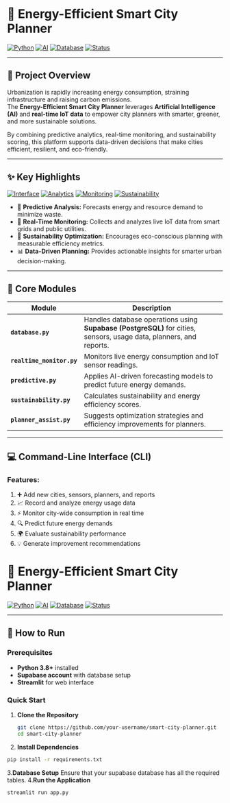 # 🌆 Energy-Efficient Smart City Planner

[![Python](https://img.shields.io/badge/Python-3.8+-blue.svg)](https://python.org)
[![AI](https://img.shields.io/badge/Powered%20by-AI%20%26%20IoT-purple.svg)](#)
[![Database](https://img.shields.io/badge/Database-Supabase%20%26%20PostgreSQL-3ECF8E.svg)](https://supabase.io)
[![Status](https://img.shields.io/badge/Status-Active-success.svg)](#)

---

## 🧭 Project Overview
Urbanization is rapidly increasing energy consumption, straining infrastructure and raising carbon emissions.  
The **Energy-Efficient Smart City Planner** leverages **Artificial Intelligence (AI)** and **real-time IoT data** to empower city planners with smarter, greener, and more sustainable solutions.

By combining predictive analytics, real-time monitoring, and sustainability scoring, this platform supports data-driven decisions that make cities efficient, resilient, and eco-friendly.

---

## ✨ Key Highlights

[![Interface](https://img.shields.io/badge/Interface-Interactive%20CLI-FF4B4B.svg)](#)
[![Analytics](https://img.shields.io/badge/Insights-Predictive%20Analytics-orange.svg)](#)
[![Monitoring](https://img.shields.io/badge/Data-Real--Time%20Monitoring-green.svg)](#)
[![Sustainability](https://img.shields.io/badge/Focus-Sustainability-blue.svg)](#)

- 🔮 **Predictive Analysis:** Forecasts energy and resource demand to minimize waste.  
- 📡 **Real-Time Monitoring:** Collects and analyzes live IoT data from smart grids and public utilities.  
- 🌱 **Sustainability Optimization:** Encourages eco-conscious planning with measurable efficiency metrics.  
- 📊 **Data-Driven Planning:** Provides actionable insights for smarter urban decision-making.

---

## 🧩 Core Modules

| Module | Description |
|--------|--------------|
| **`database.py`** | Handles database operations using **Supabase (PostgreSQL)** for cities, sensors, usage data, planners, and reports. |
| **`realtime_monitor.py`** | Monitors live energy consumption and IoT sensor readings. |
| **`predictive.py`** | Applies AI-driven forecasting models to predict future energy demands. |
| **`sustainability.py`** | Calculates sustainability and energy efficiency scores. |
| **`planner_assist.py`** | Suggests optimization strategies and efficiency improvements for planners. |

---

## 💻 Command-Line Interface (CLI)

### Features:
1. ➕ Add new cities, sensors, planners, and reports  
2. 📈 Record and analyze energy usage data  
3. ⚡ Monitor city-wide consumption in real time  
4. 🔍 Predict future energy demands  
5. 🌍 Evaluate sustainability performance  
6. 💡 Generate improvement recommendations  

# 🌆 Energy-Efficient Smart City Planner

[![Python](https://img.shields.io/badge/Python-3.8+-blue.svg)](https://python.org)
[![AI](https://img.shields.io/badge/Powered%20by-AI%20%26%20IoT-purple.svg)](#)
[![Database](https://img.shields.io/badge/Database-Supabase%20%26%20PostgreSQL-3ECF8E.svg)](https://supabase.io)
[![Status](https://img.shields.io/badge/Status-Active-success.svg)](#)

---

## 🚀 How to Run

### Prerequisites
- **Python 3.8+** installed
- **Supabase account** with database setup
- **Streamlit** for web interface

### Quick Start

1. **Clone the Repository**
   ```bash
   git clone https://github.com/your-username/smart-city-planner.git
   cd smart-city-planner
2. **Install Dependencies**
  ```bash
  pip install -r requirements.txt
```
3.**Database Setup**
   Ensure that your supabase database has all the required tables.
4.**Run the Application**
  ```bash
  streamlit run app.py
  ```
  
